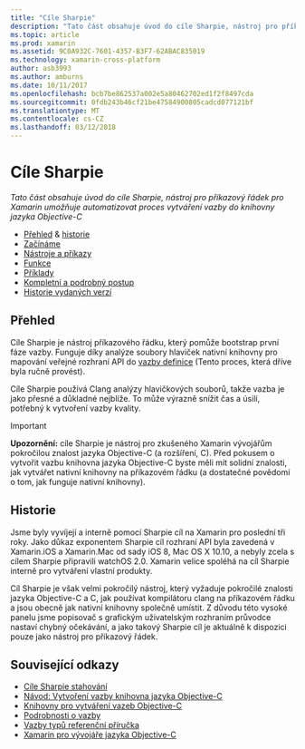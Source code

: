 ```yaml
---
title: "Cíle Sharpie"
description: "Tato část obsahuje úvod do cíle Sharpie, nástroj pro příkazový řádek pro Xamarin umožňuje automatizovat proces vytváření vazby do knihovny jazyka Objective-C"
ms.topic: article
ms.prod: xamarin
ms.assetid: 9C0A932C-7601-4357-B3F7-62ABAC835019
ms.technology: xamarin-cross-platform
author: asb3993
ms.author: amburns
ms.date: 10/11/2017
ms.openlocfilehash: bcb7be862537a002e5a80462702ed1f2f8497cda
ms.sourcegitcommit: 0fdb243b46cf21be47584900805cadcd077121bf
ms.translationtype: MT
ms.contentlocale: cs-CZ
ms.lasthandoff: 03/12/2018
---
```

# <a name="objective-sharpie"></a>Cíle Sharpie

_Tato část obsahuje úvod do cíle Sharpie, nástroj pro příkazový řádek pro Xamarin umožňuje automatizovat proces vytváření vazby do knihovny jazyka Objective-C_

- [Přehled](#overview) & [historie](#history)
- [Začínáme](get-started.md)
- [Nástroje a příkazy](tools.md)
- [Funkce](platform/index.md)
- [Příklady](examples/index.md)
- [Kompletní a podrobný postup](~/ios/platform/binding-objective-c/walkthrough.md)
- [Historie vydaných verzí](releases.md)

## <a name="overview"></a>Přehled

Cíle Sharpie je nástroj příkazového řádku, který pomůže bootstrap první fáze vazby.
Funguje díky analýze soubory hlaviček nativní knihovny pro mapování veřejné rozhraní API do [vazby definice](~/cross-platform/macios/binding/objective-c-libraries.md#The_API_definition_file) (Tento proces, která dříve byla ručně provést).

Cíle Sharpie používá Clang analýzy hlavičkových souborů, takže vazba je jako přesné a důkladné nejblíže. To může výrazně snížit čas a úsilí, potřebný k vytvoření vazby kvality.

> [!IMPORTANT]
> **Upozornění:** cíle Sharpie je nástroj pro zkušeného Xamarin vývojářům pokročilou znalost jazyka Objective-C (a rozšíření, C). Před pokusem o vytvořit vazbu knihovna jazyka Objective-C byste měli mít solidní znalosti, jak vytvářet nativní knihovny na příkazovém řádku (a dostatečné povědomí o tom, jak funguje nativní knihovny).



## <a name="history"></a>Historie

Jsme byly vyvíjejí a interně pomocí Sharpie cíl na Xamarin pro poslední tři roky. Jako důkaz exponentem Sharpie cíl rozhraní API byla zavedená v Xamarin.iOS a Xamarin.Mac od sady iOS 8, Mac OS X 10.10, a nebyly zcela s cílem Sharpie připravili watchOS 2.0. Xamarin velice spoléhá na cíl Sharpie interně pro vytváření vlastní produkty.

Cíl Sharpie je však velmi pokročilý nástroj, který vyžaduje pokročilé znalosti jazyka Objective-C a C, jak používat kompilátoru clang na příkazovém řádku a jsou obecně jak nativní knihovny společně umístit. Z důvodu této vysoké panelu jsme popisovač s grafickým uživatelským rozhraním průvodce nastaví chybný očekávání, a jako takový Sharpie cíl je aktuálně k dispozici pouze jako nástroj pro příkazový řádek.



## <a name="related-links"></a>Související odkazy

- [Cíle Sharpie stahování](https://dl.xamarin.com/objective-sharpie/ObjectiveSharpie.pkg)
- [Návod: Vytvoření vazby knihovna jazyka Objective-C](~/ios/platform/binding-objective-c/walkthrough.md)
- [Knihovny pro vytváření vazeb Objective-C](~/cross-platform/macios/binding/objective-c-libraries.md)
- [Podrobnosti o vazby](~/cross-platform/macios/binding/overview.md)
- [Vazby typů referenční příručka](~/cross-platform/macios/binding/binding-types-reference.md)
- [Xamarin pro vývojáře jazyka Objective-C](~/ios/get-started/objective-c-developers/index.md)
